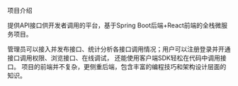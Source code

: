 项目介绍

提供API接口供开发者调用的平台，基于Spring Boot后端+React前端的全栈微服务项目。

管理员可以接入并发布接口、统计分析各接口调用情况；用户可以注册登录并开通接口调用权限、浏览接口、在线调试，
还能使用客户端SDK轻松在代码中调用接口。
项目的前端并不复杂，更侧重后端，包含丰富的编程技巧和架构设计层面的知识。
